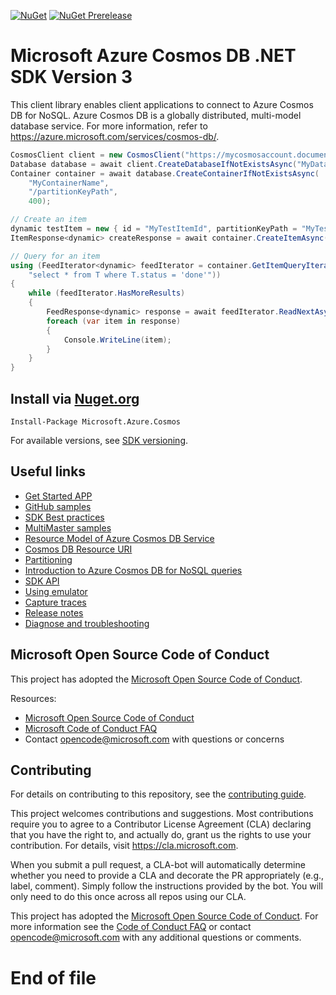 [![NuGet](https://img.shields.io/nuget/v/Microsoft.Azure.Cosmos.svg)](https://www.nuget.org/packages/Microsoft.Azure.Cosmos)
[![NuGet Prerelease](https://img.shields.io/nuget/vpre/Microsoft.Azure.Cosmos.svg)](https://www.nuget.org/packages/Microsoft.Azure.Cosmos)

# Microsoft Azure Cosmos DB .NET SDK Version 3

This client library enables client applications to connect to Azure Cosmos DB for NoSQL. Azure Cosmos DB is a globally distributed, multi-model database service. For more information, refer to https://azure.microsoft.com/services/cosmos-db/.

```csharp
CosmosClient client = new CosmosClient("https://mycosmosaccount.documents.azure.com:443/", "mysupersecretkey");
Database database = await client.CreateDatabaseIfNotExistsAsync("MyDatabaseName");
Container container = await database.CreateContainerIfNotExistsAsync(
    "MyContainerName",
    "/partitionKeyPath",
    400);

// Create an item
dynamic testItem = new { id = "MyTestItemId", partitionKeyPath = "MyTestPkValue", details = "it's working", status = "done" };
ItemResponse<dynamic> createResponse = await container.CreateItemAsync(testItem);

// Query for an item
using (FeedIterator<dynamic> feedIterator = container.GetItemQueryIterator<dynamic>(
    "select * from T where T.status = 'done'"))
{
    while (feedIterator.HasMoreResults)
    {
        FeedResponse<dynamic> response = await feedIterator.ReadNextAsync();
        foreach (var item in response)
        {
            Console.WriteLine(item);
        }
    }
}
```

## Install via [Nuget.org](https://www.nuget.org/packages/Microsoft.Azure.Cosmos/)

`Install-Package Microsoft.Azure.Cosmos`

For available versions, see [SDK versioning](./docs/versioning.md).

## Useful links

- [Get Started APP](https://docs.microsoft.com/azure/cosmos-db/sql-api-get-started)
- [GitHub samples](https://github.com/Azure/azure-cosmos-dotnet-v3/tree/master/Microsoft.Azure.Cosmos.Samples)
- [SDK Best practices](https://docs.microsoft.com/azure/cosmos-db/sql/best-practice-dotnet)
- [MultiMaster samples](https://github.com/markjbrown/azure-cosmosdb-dotnet/tree/master/samples/MultiMaster)
- [Resource Model of Azure Cosmos DB Service](https://docs.microsoft.com/azure/cosmos-db/sql-api-resources)
- [Cosmos DB Resource URI](https://docs.microsoft.com/rest/api/documentdb/documentdb-resource-uri-syntax-for-rest)
- [Partitioning](https://docs.microsoft.com/azure/cosmos-db/partition-data)
- [Introduction to Azure Cosmos DB for NoSQL queries](https://docs.microsoft.com/azure/cosmos-db/sql-api-sql-query)
- [SDK API](https://docs.microsoft.com/dotnet/api/microsoft.azure.cosmos?view=azure-dotnet)
- [Using emulator](https://github.com/Azure/azure-documentdb-dotnet/blob/master/docs/documentdb-nosql-local-emulator.md)
- [Capture traces](https://github.com/Azure/azure-documentdb-dotnet/blob/master/docs/documentdb-sdk_capture_etl.md)
- [Release notes](https://github.com/Azure/azure-cosmos-dotnet-v3/blob/master/changelog.md)
- [Diagnose and troubleshooting](https://docs.microsoft.com/azure/cosmos-db/troubleshoot-dot-net-sdk)

## Microsoft Open Source Code of Conduct
This project has adopted the [Microsoft Open Source Code of Conduct](https://opensource.microsoft.com/codeofconduct/).

Resources:

- [Microsoft Open Source Code of Conduct](https://opensource.microsoft.com/codeofconduct/)
- [Microsoft Code of Conduct FAQ](https://opensource.microsoft.com/codeofconduct/faq/)
- Contact [opencode@microsoft.com](mailto:opencode@microsoft.com) with questions or concerns


## Contributing

For details on contributing to this repository, see the [contributing guide](CONTRIBUTING.md).

This project welcomes contributions and suggestions.  Most contributions require you to agree to a
Contributor License Agreement (CLA) declaring that you have the right to, and actually do, grant us
the rights to use your contribution. For details, visit https://cla.microsoft.com.

When you submit a pull request, a CLA-bot will automatically determine whether you need to provide
a CLA and decorate the PR appropriately (e.g., label, comment). Simply follow the instructions
provided by the bot. You will only need to do this once across all repos using our CLA.

This project has adopted the [Microsoft Open Source Code of Conduct](https://opensource.microsoft.com/codeofconduct/).
For more information see the [Code of Conduct FAQ](https://opensource.microsoft.com/codeofconduct/faq/) or
contact [opencode@microsoft.com](mailto:opencode@microsoft.com) with any additional questions or comments.

# End of file